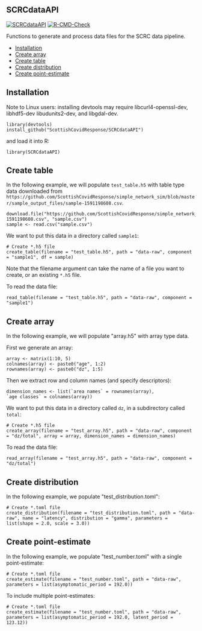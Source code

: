## SCRCdataAPI

[![SCRCdataAPI](https://github.com/ScottishCovidResponse/SCRCdataAPI/workflows/SCRCdataAPI/badge.svg)](https://github.com/ScottishCovidResponse/SCRCdataAPI/actions)
[![R-CMD-Check](https://github.com/ScottishCovidResponse/SCRCdataAPI/workflows/R-CMD-Check/badge.svg)](https://github.com/ScottishCovidResponse/SCRCdataAPI/actions)

Functions to generate and process data files for the SCRC data pipeline.

* [Installation](#installation)
* [Create array](#create-array)
* [Create table](#create-table)
* [Create distribution](#create-distribution)
* [Create point-estimate](#create-point-estimate)


## Installation

Note to Linux users: installing devtools may require libcurl4-openssl-dev, libhdf5-dev libudunits2-dev, and libgdal-dev.

```{r}
library(devtools)
install_github("ScottishCovidResponse/SCRCdataAPI")
```

and load it into R:

```{r}
library(SCRCdataAPI)
```


## Create table

In the following example, we will populate `test_table.h5` with table type data downloaded from `https://github.com/ScottishCovidResponse/simple_network_sim/blob/master/sample_output_files/sample-1591198608.csv`.  

```{r}
download.file("https://github.com/ScottishCovidResponse/simple_network_sim/raw/master/sample_output_files/sample-1591198608.csv", "sample.csv")
sample <- read.csv("sample.csv")
```

We want to put this data in a directory called `sample1`:

```{r}
# Create *.h5 file
create_table(filename = "test_table.h5", path = "data-raw", component = "sample1", df = sample)
```

Note that the filename argument can take the name of a file you want to create, 
or an existing `*.h5` file.

To read the data file:

```{r}
read_table(filename = "test_table.h5", path = "data-raw", component = "sample1")
```


## Create array

In the following example, we will populate "array.h5" with array type data.

First we generate an array:

```{r}
array <- matrix(1:10, 5)
colnames(array) <- paste0("age", 1:2)
rownames(array) <- paste0("dz", 1:5)
```

Then we extract row and column names (and specify descriptors):

```{r}
dimension_names <- list(`area names` = rownames(array), 
`age classes` = colnames(array))
```

We want to put this data in a directory called `dz`, in a subdirectory called `total`:

```{r}
# Create *.h5 file
create_array(filename = "test_array.h5", path = "data-raw", component = "dz/total", array = array, dimension_names = dimension_names)
```

To read the data file:

```{r}
read_array(filename = "test_array.h5", path = "data-raw", component = "dz/total")
```

## Create distribution

In the following example, we populate "test_distribution.toml":

```{r}
# Create *.toml file
create_distribution(filename = "test_distribution.toml", path = "data-raw", name = "latency", distribution = "gamma", parameters = list(shape = 2.0, scale = 3.0))
```


## Create point-estimate

In the following example, we populate "test_number.toml" with a single point-estimate:

```{r}
# Create *.toml file
create_estimate(filename = "test_number.toml", path = "data-raw", parameters = list(asymptomatic_period = 192.0))
```

To include multiple point-estimates:

```{r}
# Create *.toml file
create_estimate(filename = "test_number.toml", path = "data-raw", parameters = list(asymptomatic_period = 192.0, latent_period = 123.12))
```
